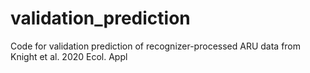 # validation_prediction
Code for validation prediction of recognizer-processed ARU data from Knight et al. 2020 Ecol. Appl

